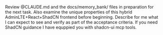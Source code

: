 Review @CLAUDE.md and the docs/memory_bank/ files in preparation for the next task. Also examine the unique properties of this hybrid AdminLTE+React+ShadCN frontend before beginning. Describe for me what I can expect to see and verify as part of the acceptance criteria. If you need ShadCN guidance I have equppied you with shadcn-ui mcp tools.
